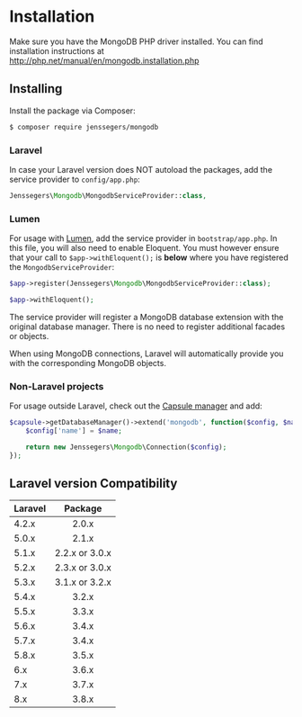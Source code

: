 # Installation
Make sure you have the MongoDB PHP driver installed. You can find installation instructions at http://php.net/manual/en/mongodb.installation.php


## Installing

Install the package via Composer:

```bash
$ composer require jenssegers/mongodb
```

### Laravel

In case your Laravel version does NOT autoload the packages, add the service provider to `config/app.php`:

```php
Jenssegers\Mongodb\MongodbServiceProvider::class,
```

### Lumen

For usage with [Lumen](http://lumen.laravel.com), add the service provider in `bootstrap/app.php`. In this file, you will also need to enable Eloquent. You must however ensure that your call to `$app->withEloquent();` is **below** where you have registered the `MongodbServiceProvider`:

```php
$app->register(Jenssegers\Mongodb\MongodbServiceProvider::class);

$app->withEloquent();
```

The service provider will register a MongoDB database extension with the original database manager. There is no need to register additional facades or objects.

When using MongoDB connections, Laravel will automatically provide you with the corresponding MongoDB objects.

### Non-Laravel projects

For usage outside Laravel, check out the [Capsule manager](https://github.com/illuminate/database/blob/master/README.md) and add:

```php
$capsule->getDatabaseManager()->extend('mongodb', function($config, $name) {
    $config['name'] = $name;

    return new Jenssegers\Mongodb\Connection($config);
});
```

## Laravel version Compatibility
| Laravel        | Package           |
| ------------- |:-------------:|
|4.2.x  |   2.0.x|
|5.0.x  |	2.1.x|
|5.1.x  |	2.2.x or 3.0.x|
|5.2.x  |	2.3.x or 3.0.x|
|5.3.x  |	3.1.x or 3.2.x|
|5.4.x  |	3.2.x|
|5.5.x  |	3.3.x|
|5.6.x  |	3.4.x|
|5.7.x  |	3.4.x|
|5.8.x  |	3.5.x|
|6.x    |   3.6.x|
|7.x    |	3.7.x|
|8.x    |   3.8.x|


